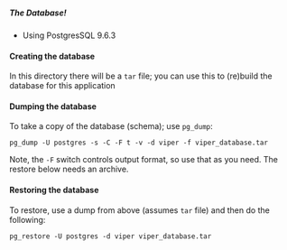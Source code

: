 

##### The Database!

* Using PostgresSQL 9.6.3

#### Creating the database

In this directory there will be a `tar` file; you can use this to (re)build the database for this application

#### Dumping the database

To take a copy of the database (schema); use `pg_dump`:
```
pg_dump -U postgres -s -C -F t -v -d viper -f viper_database.tar
```

Note, the `-F` switch controls output format, so use that as you need. The restore below needs an archive.

#### Restoring the database

To restore, use a dump from above (assumes `tar` file) and then do the following:
```
pg_restore -U postgres -d viper viper_database.tar
```

